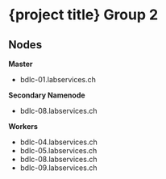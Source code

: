 # {project title} Group 2

## Nodes

**Master**

- bdlc-01.labservices.ch

**Secondary Namenode**

- bdlc-08.labservices.ch

**Workers**

- bdlc-04.labservices.ch
- bdlc-05.labservices.ch
- bdlc-08.labservices.ch
- bdlc-09.labservices.ch
